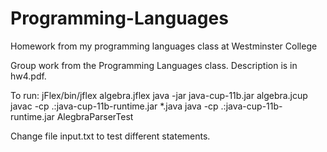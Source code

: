 # Programming-Languages
Homework from my programming languages class at Westminster College


Group work from the Programming Languages class. Description is in hw4.pdf.

To run:
jFlex/bin/jflex algebra.jflex
java -jar java-cup-11b.jar algebra.jcup
javac -cp .:java-cup-11b-runtime.jar *.java
java -cp .:java-cup-11b-runtime.jar AlegbraParserTest

Change file input.txt to test different statements.
